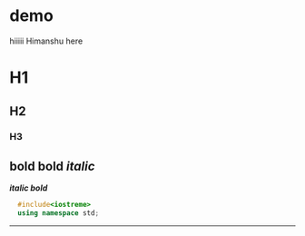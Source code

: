 # demo
hiiiii Himanshu here

# H1
## H2
### H3

**bold**
__bold__
*italic*
----------------
***italic bold***

``` c++
  #include<iostreme>
  using namespace std;

```
---
